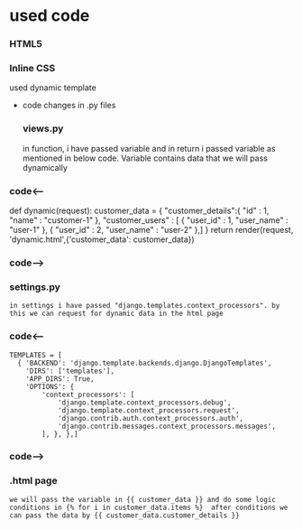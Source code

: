 # used code
  ### HTML5
  ### Inline CSS
 
used dynamic template

  - code changes in .py files
    ### views.py
    in function, i have passed variable and in return i passed variable as mentioned in below code. Variable contains data that we will pass dynamically
   
   ### code<--
   
   def dynamic(request):
    customer_data = {
        "customer_details":{ "id" : 1, "name" : "customer-1" },
        "customer_users" : [
    { "user_id" : 1, "user_name" : "user-1" },
    { "user_id" : 2, "user_name" : "user-2" },]
    }
    return render(request, 'dynamic.html',{'customer_data': customer_data})
   
   ### code-->
    
   ### settings.py
    
    in settings i have passed "django.templates.context_processors". by this we can request for dynamic data in the html page
    
   ### code<--
    TEMPLATES = [
      { 'BACKEND': 'django.template.backends.django.DjangoTemplates',
        'DIRS': ['templates'],
        'APP_DIRS': True,
        'OPTIONS': {
            'context_processors': [
                'django.template.context_processors.debug',
                'django.template.context_processors.request',
                'django.contrib.auth.context_processors.auth',
                'django.contrib.messages.context_processors.messages',
            ], }, },]
   ### code-->
    
   ### .html page
   
    we will pass the variable in {{ customer_data }} and do some logic conditions in {% for i in customer_data.items %}  after conditions we can pass the data by {{ customer_data.customer_details }}
